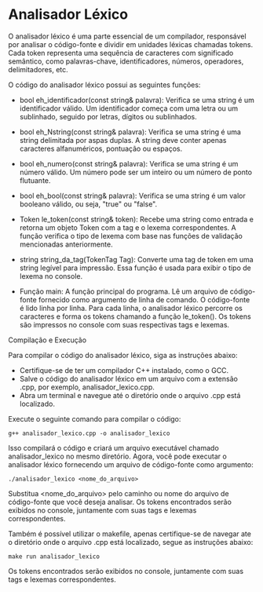 # Analisador Léxico

O analisador léxico é uma parte essencial de um compilador, responsável por analisar o código-fonte e dividir em unidades léxicas chamadas tokens. Cada token representa uma sequência de caracteres com significado semântico, como palavras-chave, identificadores, números, operadores, delimitadores, etc.


O código do analisador léxico possui as seguintes funções:

- bool eh_identificador(const string& palavra): Verifica se uma string é um identificador válido. Um identificador começa com uma letra ou um sublinhado, seguido por letras, dígitos ou sublinhados.

- bool eh_Nstring(const string& palavra): Verifica se uma string é uma string delimitada por aspas duplas. A string deve conter apenas caracteres alfanuméricos, pontuação ou espaços.

- bool eh_numero(const string& palavra): Verifica se uma string é um número válido. Um número pode ser um inteiro ou um número de ponto flutuante.

- bool eh_bool(const string& palavra): Verifica se uma string é um valor booleano válido, ou seja, "true" ou "false".

- Token le_token(const string& token): Recebe uma string como entrada e retorna um objeto Token com a tag e o lexema correspondentes. A função verifica o tipo de lexema com base nas funções de validação mencionadas anteriormente.

- string string_da_tag(TokenTag Tag): Converte uma tag de token em uma string legível para impressão. Essa função é usada para exibir o tipo de lexema no console.

- Função main: A função principal do programa. Lê um arquivo de código-fonte fornecido como argumento de linha de comando. O código-fonte é lido linha por linha. Para cada linha, o analisador léxico percorre os caracteres e forma os tokens chamando a função le_token(). Os tokens são impressos no console com suas respectivas tags e lexemas.


Compilação e Execução

Para compilar o código do analisador léxico, siga as instruções abaixo:

- Certifique-se de ter um compilador C++ instalado, como o GCC.
- Salve o código do analisador léxico em um arquivo com a extensão .cpp, por exemplo, analisador_lexico.cpp.
- Abra um terminal e navegue até o diretório onde o arquivo .cpp está localizado.

Execute o seguinte comando para compilar o código:
    
    g++ analisador_lexico.cpp -o analisador_lexico

Isso compilará o código e criará um arquivo executável chamado analisador_lexico no mesmo diretório. Agora, você pode executar o analisador léxico fornecendo um arquivo de código-fonte como argumento:

    ./analisador_lexico <nome_do_arquivo>

Substitua <nome_do_arquivo> pelo caminho ou nome do arquivo de código-fonte que você deseja analisar. Os tokens encontrados serão exibidos no console, juntamente com suas tags e lexemas correspondentes.
    

Também é possível utilizar o makefile, apenas certifique-se de navegar ate o diretório onde o arquivo .cpp está localizado, segue as instruções abaixo:

    make run analisador_lexico

Os tokens encontrados serão exibidos no console, juntamente com suas tags e lexemas correspondentes.
